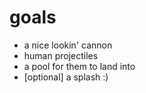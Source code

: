 # goals
- a nice lookin' cannon
- human projectiles
- a pool for them to land into
- [optional] a splash :)